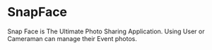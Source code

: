 # SnapFace
Snap Face is The Ultimate Photo Sharing Application. Using User or Cameraman can manage their Event photos.
